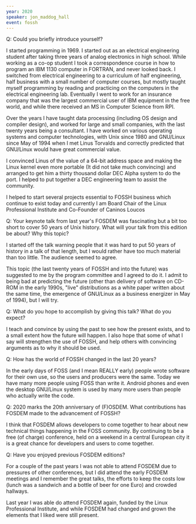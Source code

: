 ```yaml
---
year: 2020
speaker: jon_maddog_hall 
event: fossh
---
```


Q: Could you briefly introduce yourself?

I started programming in 1969.  I started out as an electrical engineering student after taking three years of analog electronics in high school.  While working as a co-op student I took a correspondence course in how to program an IBM 1130 computer in FORTRAN, and never looked back.  I switched from electrical engineering to a curriculum of half engineering, half business with a small number of computer courses, but mostly taught myself programming by reading and practicing on the computers in the electrical engineering lab.   Eventually I went to work for an insurance company that was the largest commercial user of IBM equipment in the free world, and while there received an MS in Computer Science from RPI.

Over the years I have taught data processing (including OS design and compiler design), and worked for large and small companies, with the last twenty years being a consultant.  I have worked on various operating systems and computer technologies, with Unix since 1980 and GNU/Linux since May of 1994 when I met Linus Torvalds and correctly predicted that GNU/Linux would have great commercial value.

I convinced Linus of the value of a 64-bit address space and making the Linux kernel even more portable (It did not take much convincing) and arranged to get him a thirty thousand dollar DEC Alpha system to do the port.   I helped to put together a DEC engineering team to assist the community.

I helped to start several projects essential to FOSSH business which continue to exist today and currently I am Board Chair of the Linux Professional Institute and Co-Founder of Caninos Loucos

Q: Your keynote talk from last year's FOSDEM was fascinating but a bit too short to cover 50 years of Unix history. What will your talk from this edition be about? Why this topic?

I started off the talk warning people that it was hard to put 50 years of history in a talk of that length, but I would rather have too much material than too little.   The audience seemed to agree.

This topic (the last twenty years of FOSSH and into the future) was suggested to me by the program committee and I agreed to do it.  I admit to being bad at predicting the future (other than delivery of software on CD-ROM in the early 1990s, "live" distributions as a white paper written about the same time, the emergence of GNU/Linux as a business energizer in May of 1994), but I will try.

Q: What do you hope to accomplish by giving this talk? What do you expect?

I teach and convince by using the past to see how the present exists, and to a small extent how the future will happen.   I also hope that some of what I say will strengthen the use of FOSSH, and help others with convincing arguments as to why it should be used.

Q: How has the world of FOSSH changed in the last 20 years?

In the early days of FOSS (and I mean REALLY early) people wrote software for their own use, so the users and producers were the same.   Today we have many more people using FOSS than write it.  Android phones and even the desktop GNU/Linux system is used by many more users than people who actually write the code.

Q: 2020 marks the 20th anniversary of (F)OSDEM. What contributions has FOSDEM made to the advancement of FOSSH?

I think that FOSDEM allows developers to come together to hear about new technical things happening in the FOSS community.   By continuing to be a free (of charge) conference, held on a weekend in a central European city it is a great chance for developers and users to come together.

Q: Have you enjoyed previous FOSDEM editions?

For a couple of the past years I was not able to attend FOSDEM due to pressures of other conferences, but I did attend the early FOSDEM meetings and I remember the great talks, the efforts to keep the costs low (lunch was a sandwich and a bottle of beer for one Euro) and crowded hallways.

Last year I was able do attend FOSDEM again, funded by the Linux Professional Institute, and while FOSDEM had changed and grown the elements that I liked were still present.
